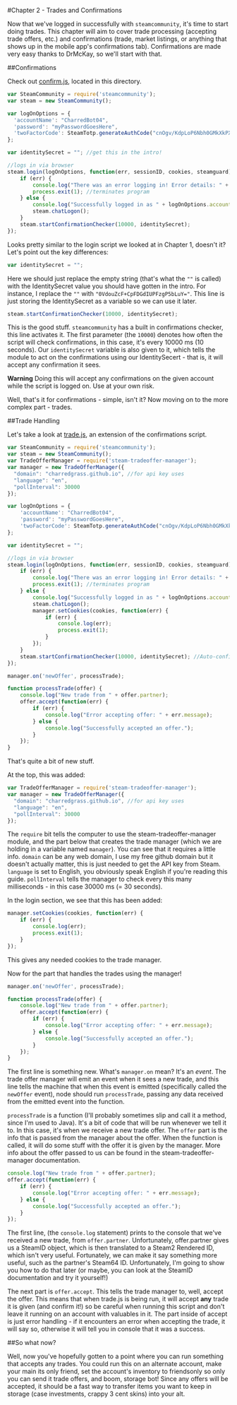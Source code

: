 #Chapter 2 - Trades and Confirmations

Now that we've logged in successfully with `steamcommunity`, it's time to start doing trades. This chapter will aim to cover trade processing (accepting trade offers, etc.) and confirmations (trade, market listings, or anything that shows up in the mobile app's confirmations tab). Confirmations are made very easy thanks to DrMcKay, so we'll start with that.

##Confirmations

Check out [confirm.js](./confirm.js), located in this directory.

```js
var SteamCommunity = require('steamcommunity');
var steam = new SteamCommunity();

var logOnOptions = {
  'accountName': "CharredBot04",
  'password': "myPasswordGoesHere",
  'twoFactorCode': SteamTotp.generateAuthCode("cnOgv/KdpLoP6Nbh0GMkXkPXALQ="); //this line and the comma before it can be removed if you don't have mobile auth enabled, but I'm assuming you do if you plan to trade
};

var identitySecret = ""; //get this in the intro!

//logs in via browser
steam.login(logOnOptions, function(err, sessionID, cookies, steamguard) {
	if (err) {
		console.log("There was an error logging in! Error details: " + err.message);
		process.exit(1); //terminates program
	} else {
		console.log("Successfully logged in as " + logOnOptions.accountName);
		steam.chatLogon();
	}
	steam.startConfirmationChecker(10000, identitySecret);
});
```

Looks pretty similar to the login script we looked at in Chapter 1, doesn't it? Let's point out the key differences:

```js
var identitySecret = "";
```

Here we should just replace the empty string (that's what the `""` is called) with the IdentitySecret value you should have gotten in the intro. For instance, I replace the `""` with `"0VdouZcF+CpFDGdIUPFzgP5bLuY="`. This line is just storing the IdentitySecret as a variable so we can use it later.

```js
steam.startConfirmationChecker(10000, identitySecret);
```

This is the good stuff. `steamcommunity` has a built in confirmations checker, this line activates it. The first parameter (the `10000`) denotes how often the script will check confirmations, in this case, it's every 10000 ms (10 seconds). Our `identitySecret` variable is also given to it, which tells the module to act on the confirmations using our IdentitySecert - that is, it will accept any confirmation it sees. 

**Warning** Doing this will accept any confirmations on the given account while the script is logged on. Use at your own risk.

Well, that's it for confirmations - simple, isn't it? Now moving on to the more complex part - trades.

##Trade Handling

Let's take a look at [trade.js](./trade.js), an extension of the confirmations script.

```js
var SteamCommunity = require('steamcommunity');
var steam = new SteamCommunity();
var TradeOfferManager = require('steam-tradeoffer-manager');
var manager = new TradeOfferManager({
  "domain": "charredgrass.github.io", //for api key uses
  "language": "en",
  "pollInterval": 30000
});

var logOnOptions = {
	'accountName': "CharredBot04",
	'password': "myPasswordGoesHere",
	'twoFactorCode': SteamTotp.generateAuthCode("cnOgv/KdpLoP6Nbh0GMkXkPXALQ="); //this line and the comma before it can be removed if you don't have mobile auth enabled, but I'm assuming you do if you plan to trade
};

var identitySecret = "";

//logs in via browser
steam.login(logOnOptions, function(err, sessionID, cookies, steamguard) {
	if (err) {
		console.log("There was an error logging in! Error details: " + err.message);
		process.exit(1); //terminates program
	} else {
		console.log("Successfully logged in as " + logOnOptions.accountName);
		steam.chatLogon();
		manager.setCookies(cookies, function(err) {
			if (err) {
				console.log(err);
				process.exit(1);
			}
		});
	}
	steam.startConfirmationChecker(10000, identitySecret); //Auto-confirmation enabled!
});

manager.on('newOffer', processTrade);

function processTrade(offer) {
	console.log("New trade from " + offer.partner);
	offer.accept(function(err) {
		if (err) {
			console.log("Error accepting offer: " + err.message);
		} else {
			console.log("Successfully accepted an offer.");
		}
	});
}
```

That's quite a bit of new stuff. 

At the top, this was added:

```js
var TradeOfferManager = require('steam-tradeoffer-manager');
var manager = new TradeOfferManager({
  "domain": "charredgrass.github.io", //for api key uses
  "language": "en",
  "pollInterval": 30000
});
```

The `require` bit tells the computer to use the steam-tradeoffer-manager module, and the part below that creates the trade manager (which we are holding in a variable named `manager`). You can see that it requires a little info. `domain` can be any web domain, I use my free github domain but it doesn't actually matter, this is just needed to get the API key from Steam. `language` is set to English, you obviously speak English if you're reading this guide. `pollInterval` tells the manager to check every this many milliseconds - in this case 30000 ms (= 30 seconds). 

In the login section, we see that this has been added:

```js
manager.setCookies(cookies, function(err) {
	if (err) {
		console.log(err);
		process.exit(1);
	}
});
```

This gives any needed cookies to the trade manager.

Now for the part that handles the trades using the manager!

```js
manager.on('newOffer', processTrade);

function processTrade(offer) {
	console.log("New trade from " + offer.partner);
	offer.accept(function(err) {
		if (err) {
			console.log("Error accepting offer: " + err.message);
		} else {
			console.log("Successfully accepted an offer.");
		}
	});
}
```

The first line is something new. What's `manager.on` mean? It's an *event*. The trade offer manager will emit an event when it sees a new trade, and this line tells the machine that when this event is emitted (specifically called the `newOffer` event), node should run `processTrade`, passing any data received from the emitted event into the function.

`processTrade` is a function (I'll probably sometimes slip and call it a method, since I'm used to Java). It's a bit of code that will be run whenever we tell it to. In this case, it's when we receive a new trade offer. The `offer` part is the info that is passed from the manager about the offer. When the function is called, it will do some stuff with the offer it is given by the manager. More info about the offer passed to us can be found in the steam-tradeoffer-manager documentation.

```js
console.log("New trade from " + offer.partner);
offer.accept(function(err) {
	if (err) {
		console.log("Error accepting offer: " + err.message);
	} else {
		console.log("Successfully accepted an offer.");
	}
});
```

The first line, (the `console.log` statement) prints to the console that we've received a new trade, from `offer.partner`. Unfortunately, offer.partner gives us a SteamID object, which is then translated to a Steam2 Rendered ID, which isn't very useful. Fortunately, we can make it say something more useful, such as the partner's Steam64 ID. Unfortunately, I'm going to show you how to do that later (or maybe, you can look at the SteamID documentation and try it yourself!)

The next part is `offer.accept`. This tells the trade manager to, well, accept the offer. This means that when trade.js is being run, it will accept **any** trade it is given (and confirm it!) so be careful when running this script and don't leave it running on an account with valuables in it. The part inside of accept is just error handling - if it encounters an error when accepting the trade, it will say so, otherwise it will tell you in console that it was a success.

##So what now?

Well, now you've hopefully gotten to a point where you can run something that accepts any trades. You could run this on an alternate account, make your main its only friend, set the account's inventory to friendsonly so only you can send it trade offers, and boom, storage bot! Since any offers will be accepted, it should be a fast way to transfer items you want to keep in storage (case investments, crappy 3 cent skins) into your alt.

 